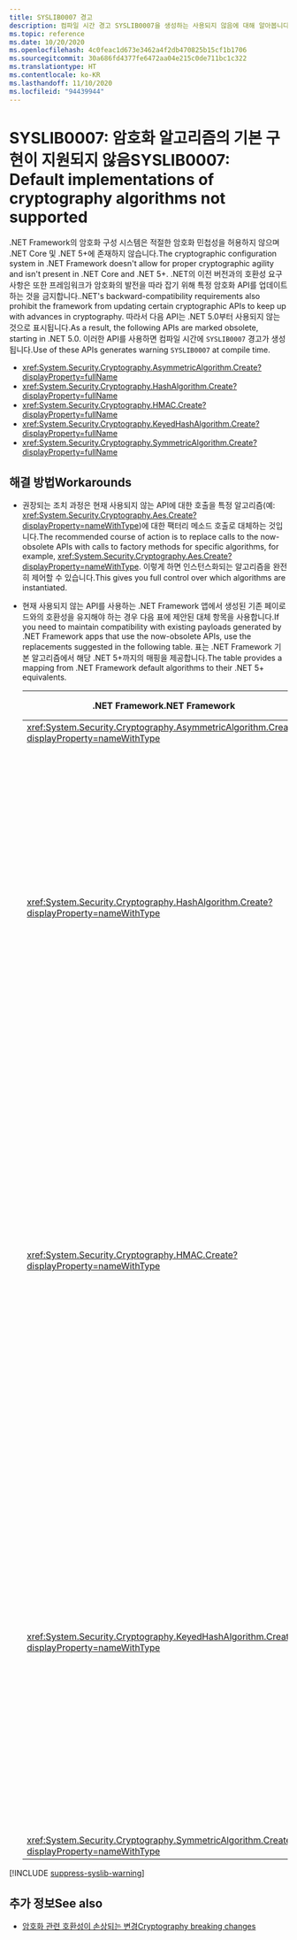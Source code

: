 ```yaml
---
title: SYSLIB0007 경고
description: 컴파일 시간 경고 SYSLIB0007을 생성하는 사용되지 않음에 대해 알아봅니다.
ms.topic: reference
ms.date: 10/20/2020
ms.openlocfilehash: 4c0feac1d673e3462a4f2db470825b15cf1b1706
ms.sourcegitcommit: 30a686fd4377fe6472aa04e215c0de711bc1c322
ms.translationtype: HT
ms.contentlocale: ko-KR
ms.lasthandoff: 11/10/2020
ms.locfileid: "94439944"
---
```

# <a name="syslib0007-default-implementations-of-cryptography-algorithms-not-supported"></a><span data-ttu-id="0ca03-103">SYSLIB0007: 암호화 알고리즘의 기본 구현이 지원되지 않음</span><span class="sxs-lookup"><span data-stu-id="0ca03-103">SYSLIB0007: Default implementations of cryptography algorithms not supported</span></span>

<span data-ttu-id="0ca03-104">.NET Framework의 암호화 구성 시스템은 적절한 암호화 민첩성을 허용하지 않으며 .NET Core 및 .NET 5+에 존재하지 않습니다.</span><span class="sxs-lookup"><span data-stu-id="0ca03-104">The cryptographic configuration system in .NET Framework doesn't allow for proper cryptographic agility and isn't present in .NET Core and .NET 5+.</span></span> <span data-ttu-id="0ca03-105">.NET의 이전 버전과의 호환성 요구 사항은 또한 프레임워크가 암호화의 발전을 따라 잡기 위해 특정 암호화 API를 업데이트하는 것을 금지합니다.</span><span class="sxs-lookup"><span data-stu-id="0ca03-105">.NET's backward-compatibility requirements also prohibit the framework from updating certain cryptographic APIs to keep up with advances in cryptography.</span></span> <span data-ttu-id="0ca03-106">따라서 다음 API는 .NET 5.0부터 사용되지 않는 것으로 표시됩니다.</span><span class="sxs-lookup"><span data-stu-id="0ca03-106">As a result, the following APIs are marked obsolete, starting in .NET 5.0.</span></span> <span data-ttu-id="0ca03-107">이러한 API를 사용하면 컴파일 시간에 `SYSLIB0007` 경고가 생성됩니다.</span><span class="sxs-lookup"><span data-stu-id="0ca03-107">Use of these APIs generates warning `SYSLIB0007` at compile time.</span></span>

- <xref:System.Security.Cryptography.AsymmetricAlgorithm.Create?displayProperty=fullName>
- <xref:System.Security.Cryptography.HashAlgorithm.Create?displayProperty=fullName>
- <xref:System.Security.Cryptography.HMAC.Create?displayProperty=fullName>
- <xref:System.Security.Cryptography.KeyedHashAlgorithm.Create?displayProperty=fullName>
- <xref:System.Security.Cryptography.SymmetricAlgorithm.Create?displayProperty=fullName>

## <a name="workarounds"></a><span data-ttu-id="0ca03-108">해결 방법</span><span class="sxs-lookup"><span data-stu-id="0ca03-108">Workarounds</span></span>

- <span data-ttu-id="0ca03-109">권장되는 조치 과정은 현재 사용되지 않는 API에 대한 호출을 특정 알고리즘(예: <xref:System.Security.Cryptography.Aes.Create?displayProperty=nameWithType>)에 대한 팩터리 메소드 호출로 대체하는 것입니다.</span><span class="sxs-lookup"><span data-stu-id="0ca03-109">The recommended course of action is to replace calls to the now-obsolete APIs with calls to factory methods for specific algorithms, for example, <xref:System.Security.Cryptography.Aes.Create?displayProperty=nameWithType>.</span></span> <span data-ttu-id="0ca03-110">이렇게 하면 인스턴스화되는 알고리즘을 완전히 제어할 수 있습니다.</span><span class="sxs-lookup"><span data-stu-id="0ca03-110">This gives you full control over which algorithms are instantiated.</span></span>

- <span data-ttu-id="0ca03-111">현재 사용되지 않는 API를 사용하는 .NET Framework 앱에서 생성된 기존 페이로드와의 호환성을 유지해야 하는 경우 다음 표에 제안된 대체 항목을 사용합니다.</span><span class="sxs-lookup"><span data-stu-id="0ca03-111">If you need to maintain compatibility with existing payloads generated by .NET Framework apps that use the now-obsolete APIs, use the replacements suggested in the following table.</span></span> <span data-ttu-id="0ca03-112">표는 .NET Framework 기본 알고리즘에서 해당 .NET 5+까지의 매핑을 제공합니다.</span><span class="sxs-lookup"><span data-stu-id="0ca03-112">The table provides a mapping from .NET Framework default algorithms to their .NET 5+ equivalents.</span></span>

  | <span data-ttu-id="0ca03-113">.NET Framework</span><span class="sxs-lookup"><span data-stu-id="0ca03-113">.NET Framework</span></span> | <span data-ttu-id="0ca03-114">.NET Core/.NET 5.0+ 호환 대체 항목</span><span class="sxs-lookup"><span data-stu-id="0ca03-114">.NET Core / .NET 5.0+ compatible replacement</span></span> | <span data-ttu-id="0ca03-115">설명</span><span class="sxs-lookup"><span data-stu-id="0ca03-115">Remarks</span></span> |
  | - | - | - |
  | <xref:System.Security.Cryptography.AsymmetricAlgorithm.Create?displayProperty=nameWithType> | <xref:System.Security.Cryptography.RSA.Create?displayProperty=nameWithType> | |
  | <xref:System.Security.Cryptography.HashAlgorithm.Create?displayProperty=nameWithType> | <xref:System.Security.Cryptography.SHA1.Create?displayProperty=nameWithType> | <span data-ttu-id="0ca03-116">SHA-1 알고리즘은 중단된 것으로 간주합니다.</span><span class="sxs-lookup"><span data-stu-id="0ca03-116">The SHA-1 algorithm is considered broken.</span></span> <span data-ttu-id="0ca03-117">가능하면 더 강력한 알고리즘을 사용하는 것이 좋습니다.</span><span class="sxs-lookup"><span data-stu-id="0ca03-117">Consider using a stronger algorithm if possible.</span></span> <span data-ttu-id="0ca03-118">자세한 지침은 보안 관리자에게 문의하세요.</span><span class="sxs-lookup"><span data-stu-id="0ca03-118">Consult your security advisor for further guidance.</span></span> |
  | <xref:System.Security.Cryptography.HMAC.Create?displayProperty=nameWithType> | <xref:System.Security.Cryptography.HMACSHA1.%23ctor> | <span data-ttu-id="0ca03-119">대부분의 최신 애플리케이션에서는 HMACSHA1 알고리즘이 권장되지 않습니다.</span><span class="sxs-lookup"><span data-stu-id="0ca03-119">The HMACSHA1 algorithm is discouraged for most modern applications.</span></span> <span data-ttu-id="0ca03-120">가능하면 더 강력한 알고리즘을 사용하는 것이 좋습니다.</span><span class="sxs-lookup"><span data-stu-id="0ca03-120">Consider using a stronger algorithm if possible.</span></span> <span data-ttu-id="0ca03-121">자세한 지침은 보안 관리자에게 문의하세요.</span><span class="sxs-lookup"><span data-stu-id="0ca03-121">Consult your security advisor for further guidance.</span></span> |
  | <xref:System.Security.Cryptography.KeyedHashAlgorithm.Create?displayProperty=nameWithType> | <xref:System.Security.Cryptography.HMACSHA1.%23ctor> | <span data-ttu-id="0ca03-122">대부분의 최신 애플리케이션에서는 HMACSHA1 알고리즘이 권장되지 않습니다.</span><span class="sxs-lookup"><span data-stu-id="0ca03-122">The HMACSHA1 algorithm is discouraged for most modern applications.</span></span> <span data-ttu-id="0ca03-123">가능하면 더 강력한 알고리즘을 사용하는 것이 좋습니다.</span><span class="sxs-lookup"><span data-stu-id="0ca03-123">Consider using a stronger algorithm if possible.</span></span> <span data-ttu-id="0ca03-124">자세한 지침은 보안 관리자에게 문의하세요.</span><span class="sxs-lookup"><span data-stu-id="0ca03-124">Consult your security advisor for further guidance.</span></span> |
  | <xref:System.Security.Cryptography.SymmetricAlgorithm.Create?displayProperty=nameWithType> | <xref:System.Security.Cryptography.Aes.Create?displayProperty=nameWithType> |

[!INCLUDE [suppress-syslib-warning](../../../includes/suppress-syslib-warning.md)]

## <a name="see-also"></a><span data-ttu-id="0ca03-125">추가 정보</span><span class="sxs-lookup"><span data-stu-id="0ca03-125">See also</span></span>

- [<span data-ttu-id="0ca03-126">암호화 관련 호환성이 손상되는 변경</span><span class="sxs-lookup"><span data-stu-id="0ca03-126">Cryptography breaking changes</span></span>](cryptography.md#instantiating-default-implementations-of-cryptographic-abstractions-is-not-supported)
